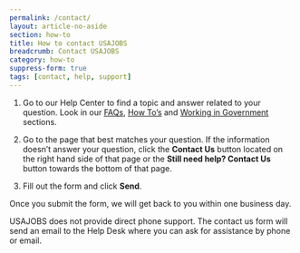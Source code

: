 ```yaml
---
permalink: /contact/
layout: article-no-aside
section: how-to
title: How to contact USAJOBS
breadcrumb: Contact USAJOBS
category: how-to
suppress-form: true
tags: [contact, help, support]
---
```


1. Go to our Help Center to find a topic and answer related to your question. Look in our [FAQs](/help/faq/), [How To’s](/help/how-to/) and [Working in Government](/help/working-in-government/) sections.

2. Go to the page that best matches your question. If the information doesn’t answer your question, click the **Contact Us** button located on the right hand side of that page or the **Still need help? Contact Us** button towards the bottom of that page.

3. Fill out the form and click **Send**.

Once you submit the form, we will get back to you within one business day.

USAJOBS does not provide direct phone support. The contact us form will send an email to the Help Desk where you can ask for assistance by phone or email.
